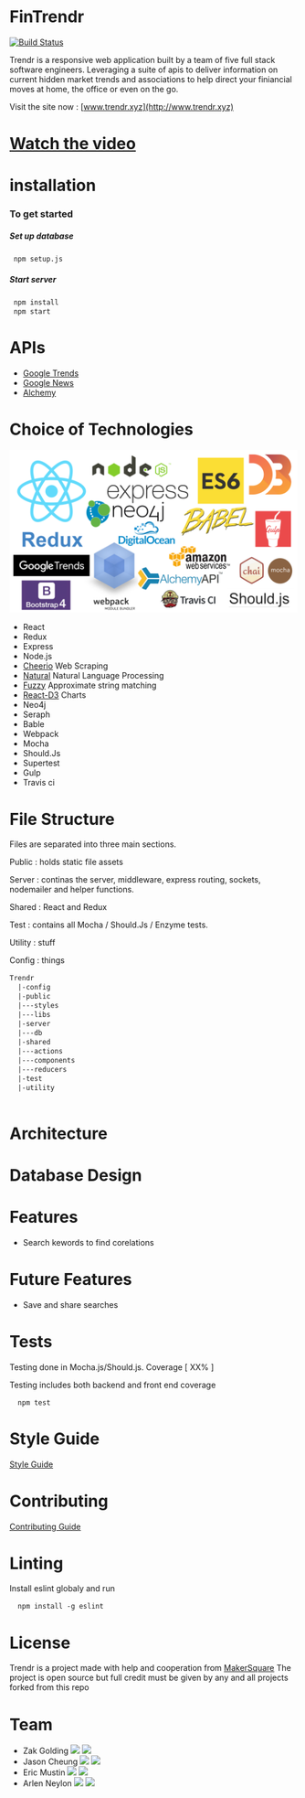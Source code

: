 # FinTrendr
[![Build Status](https://travis-ci.org/xlnc-app/FinTrendr.svg)](https://travis-ci.org/xlnc-app/FinTrendr)

Trendr is a responsive web application built by a team of five full stack software engineers. Leveraging a suite of apis to deliver information on current hidden market trends and associations to help direct your finiancial moves at home, the office or even on the go.

Visit the site now : [www.trendr.xyz](http://www.trendr.xyz)

# [Watch the video](http://www.ourvideo.com)


# installation
### To get started

##### Set up database

```
 npm setup.js
```

##### Start server

```
 npm install
 npm start
```

# APIs
- [ Google Trends ](https://www.google.com/trends/)
- [ Google News ](https://www.news.google.com)
- [ Alchemy ](http://www.alchemyapi.com)

# Choice of Technologies
![Tech Stack](/public/img/TechStack.png)
- React
- Redux
- Express
- Node.js
- [Cheerio](https://github.com/cheeriojs/cheerio) Web Scraping
- [Natural](https://github.com/NaturalNode/natural) Natural Language Processing
- [Fuzzy](https://github.com/bripkens/fuzzy.js) Approximate string matching
- [React-D3](https://github.com/esbullington/react-d3) Charts
- Neo4j
- Seraph
- Bable
- Webpack
- Mocha
- Should.Js
- Supertest
- Gulp
- Travis ci

# File Structure
Files are separated into three main sections.

Public : holds static file assets 

Server : continas the server, middleware, express routing, sockets, nodemailer and helper functions.

Shared : React and Redux

Test : contains all Mocha / Should.Js / Enzyme tests.

Utility : stuff

Config : things

```
Trendr
  |-config
  |-public
  |---styles
  |---libs
  |-server
  |---db
  |-shared
  |---actions
  |---components
  |---reducers
  |-test
  |-utility
  
```

# Architecture

# Database Design
# Features
- Search kewords to find corelations

# Future Features
- Save and share searches

# Tests
Testing done in Mocha.js/Should.js.  Coverage [ XX% ]

Testing includes both backend and front end coverage
```
  npm test
```

# Style Guide
[Style Guide](STYLE_GUIDE.md)

# Contributing
[Contributing Guide](CONTRIBUTING.md)

# Linting
Install eslint globaly and run

```
  npm install -g eslint
```

# License
  Trendr is a project made with help and cooperation from [MakerSquare](http://www.makersquare.com/)
  The project is open source but full credit must be given by any and all projects forked from this repo

# Team

- Zak Golding [<img src="http://cdn.flaticon.com/png/256/25231.png" width=20>](https://github.com/zakarhino) [<img src="https://cdn2.iconfinder.com/data/icons/freecns-cumulus/16/519948-008_Mail-128.png" width=20>](mailto:zak@0x7cf.com?Subject=Trendr)
- Jason Cheung [<img src="http://cdn.flaticon.com/png/256/25231.png" width=20>](https://github.com/JCheungX) [<img src="https://cdn2.iconfinder.com/data/icons/freecns-cumulus/16/519948-008_Mail-128.png" width=20>](mailto:jasoncheungcf@gmail.com?Subject=Trendr)
- Eric Mustin [<img src="http://cdn.flaticon.com/png/256/25231.png" width=20>](https://github.com/ericmustin) [<img src="https://cdn2.iconfinder.com/data/icons/freecns-cumulus/16/519948-008_Mail-128.png" width=20>](mailto:mustin.eric@gmail.com?Subject=Trendr)
- Arlen Neylon [<img src="http://cdn.flaticon.com/png/256/25231.png" width=20>](https://github.com/aneylon) [<img src="https://cdn2.iconfinder.com/data/icons/freecns-cumulus/16/519948-008_Mail-128.png" width=20>](mailto:arlen.m.neylon@gmail.com?Subject=Trendr)